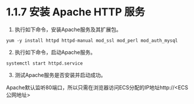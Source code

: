 # 1.1.7 安装 Apache HTTP 服务


1.    执行如下命令，安装Apache服务及其扩展包。

```
yum -y install httpd httpd-manual mod_ssl mod_perl mod_auth_mysql
```




2.    执行如下命令，启动Apache服务。

```
systemctl start httpd.service
```

3.    测试Apache服务是否安装并启动成功。

Apache默认监听80端口，所以只需在浏览器访问ECS分配的IP地址http://<ECS公网地址>
